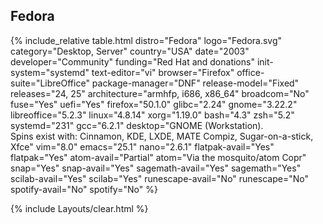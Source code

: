 ## Fedora
{% include_relative table.html distro="Fedora" logo="Fedora.svg" category="Desktop, Server" country="USA" date="2003" developer="Community" funding="Red Hat and donations" init-system="systemd" text-editor="vi" browser="Firefox" office-suite="LibreOffice" package-manager="DNF" release-model="Fixed" releases="24, 25" architecture="armhfp, i686, x86_64" broadcom="No" fuse="Yes" uefi="Yes" firefox="50.1.0" glibc="2.24" gnome="3.22.2" libreoffice="5.2.3" linux="4.8.14" xorg="1.19.0" bash="4.3" zsh="5.2" systemd="231" gcc="6.2.1" desktop="GNOME (Workstation). <br/>Spins exist with: Cinnamon, KDE, LXDE, MATE Compiz, Sugar-on-a-stick, Xfce" vim="8.0" emacs="25.1" nano="2.6.1" flatpak-avail="Yes" flatpak="Yes" atom-avail="Partial" atom="Via the mosquito/atom Copr" snap="Yes" snap-avail="Yes" sagemath-avail="Yes" sagemath="Yes" scilab-avail="Yes" scilab="Yes" runescape-avail="No" runescape="No" spotify-avail="No" spotify="No" %}

{% include Layouts/clear.html %}
